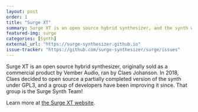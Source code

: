 ```yaml
---
layout: post
order: 1
title: "Surge XT"
summary: Surge XT is an open source hybrid synthesizer, and the synth which started the Surge Synth Team project!
featured-img: surge 
categories: [Synth]
external_url: "https://surge-synthesizer.github.io"
issue-tracker: "https://github.com/surge-synthesizer/surge/issues"
---
```


Surge XT is an open source hybrid synthesizer, originally sold as a commercial product by Vember Audio, ran by Claes Johanson. In 2018, Claes
decided to open source a partially completed version of the synth under GPL3, and a group of developers have been improving it since.
That group is the Surge Synth Team!

Learn more at [the Surge XT website](https://surge-synthesizer.github.io).
